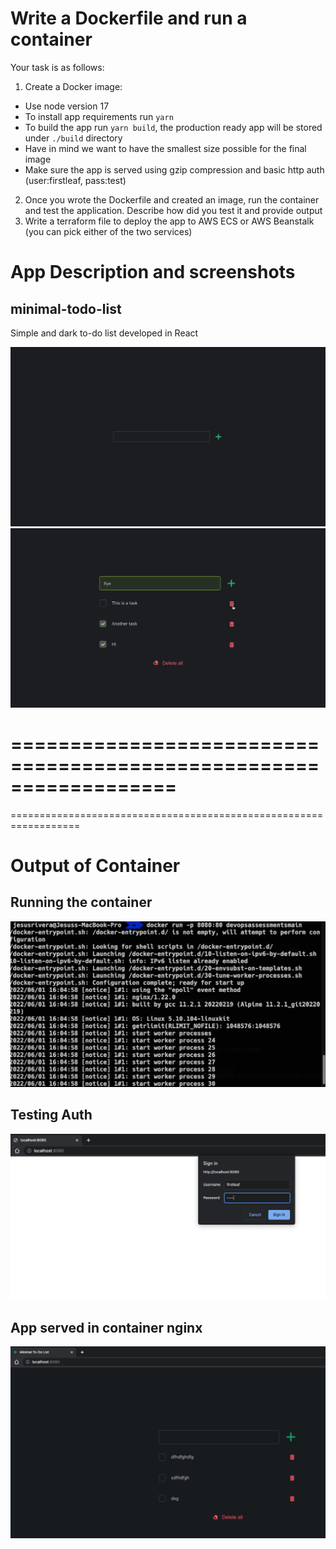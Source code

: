 # Write a Dockerfile and run a container

Your task is as follows:

1. Create a Docker image:
  * Use node version 17
  * To install app requirements run `yarn`
  * To build the app run `yarn build`, the production ready app will be stored under `./build` directory
  * Have in mind we want to have the smallest size possible for the final image
  * Make sure the app is served using gzip compression and basic http auth (user:firstleaf, pass:test)
2. Once you wrote the Dockerfile and created an image, run the container and test the application. Describe how did you test it and provide output
3. Write a terraform file to deploy the app to AWS ECS or AWS Beanstalk (you can pick either of the two services)

# App Description and screenshots

## minimal-todo-list

Simple and dark to-do list developed in React

![minimal-todo-list-preview-1](images/minimal-todo-list-preview-1.png)
![minimal-todo-list-preview-2](images/minimal-todo-list-preview-2.png)

==================================================================
==================================================================
==================================================================
# Output of Container

## Running the container
![startContainer](images/startContainer.png)

## Testing Auth
![basic_auth](images/basic_auth.png)

 
## App served in container nginx
![todo-app](images/todo-app.png)
